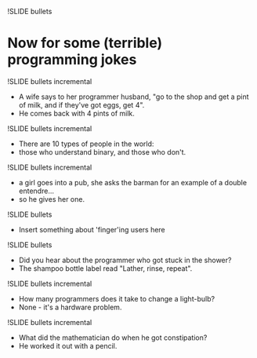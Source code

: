 !SLIDE bullets
# Now for some (terrible) programming jokes #

!SLIDE bullets incremental
* A wife says to her programmer husband, "go to the shop and get a pint of milk, and
  if they've got eggs, get 4".
* He comes back with 4 pints of milk.

!SLIDE bullets incremental
* There are 10 types of people in the world:
* those who understand binary, and those who don't.

!SLIDE bullets incremental
* a girl goes into a pub, she asks the barman for an example of a double entendre...
* so he gives her one.

!SLIDE bullets
* Insert something about 'finger'ing users here

!SLIDE bullets
* Did you hear about the programmer who got stuck in the shower? 
* The shampoo bottle label read "Lather, rinse, repeat". 

!SLIDE bullets incremental
* How many programmers does it take to change a light-bulb?
* None - it's a hardware problem. 

!SLIDE bullets incremental
* What did the mathematician do when he got constipation? 
* He worked it out with a pencil. 

